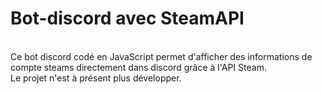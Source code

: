 # Bot-discord avec SteamAPI
<br> Ce bot discord codé en JavaScript permet d'afficher des informations de compte steams directement dans discord grâce à l'API Steam.
<br> Le projet n'est à présent plus développer.
